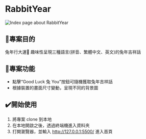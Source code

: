 # RabbitYear


![Index page about RabbitYear](./images/RabbitYear_imagedemo.png)


## 📌專案目的
兔年行大運🐰 趣味性呈現三種語言(拼音、繁體中文、英文)的兔年吉祥話


## 🎯專案功能
- 點擊“Good Luck 兔 You"按鈕可隨機獲取兔年吉祥話
- 根據裝置的畫面尺寸變動，呈現不同的背景圖


## ✔️開始使用

1. 將專案 clone 到本地
2. 在本地開啟之後，透過終端機進入資料夾
3. 打開瀏覽器，並輸入 http://127.0.0.1:5500/ 進入首頁


